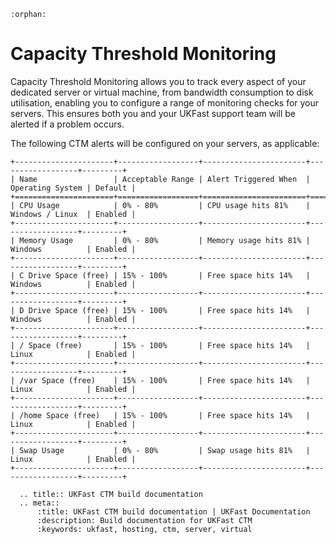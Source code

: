 ```eval_rst
:orphan:
```

# Capacity Threshold Monitoring

Capacity Threshold Monitoring allows you to track every aspect of your dedicated server or virtual machine, from bandwidth consumption to disk utilisation, enabling you to configure a range of monitoring checks for your servers. This ensures both you and your UKFast support team will be alerted if a problem occurs.

The following CTM alerts will be configured on your servers, as applicable:

```eval_rst
+----------------------+------------------+-----------------------+------------------+---------+
| Name                 | Acceptable Range | Alert Triggered When  | Operating System | Default |
+======================+==================+=======================+==================+=========+
| CPU Usage            | 0% - 80%         | CPU usage hits 81%    | Windows / Linux  | Enabled |
+----------------------+------------------+-----------------------+------------------+---------+
| Memory Usage         | 0% - 80%         | Memory usage hits 81% | Windows          | Enabled |
+----------------------+------------------+-----------------------+------------------+---------+
| C Drive Space (free) | 15% - 100%       | Free space hits 14%   | Windows          | Enabled |
+----------------------+------------------+-----------------------+------------------+---------+
| D Drive Space (free) | 15% - 100%       | Free space hits 14%   | Windows          | Enabled |
+----------------------+------------------+-----------------------+------------------+---------+
| / Space (free)       | 15% - 100%       | Free space hits 14%   | Linux            | Enabled |
+----------------------+------------------+-----------------------+------------------+---------+
| /var Space (free)    | 15% - 100%       | Free space hits 14%   | Linux            | Enabled |
+----------------------+------------------+-----------------------+------------------+---------+
| /home Space (free)   | 15% - 100%       | Free space hits 14%   | Linux            | Enabled |
+----------------------+------------------+-----------------------+------------------+---------+
| Swap Usage           | 0% - 80%         | Swap usage hits 81%   | Linux            | Enabled |
+----------------------+------------------+-----------------------+------------------+---------+
```

```eval_rst
  .. title:: UKFast CTM build documentation
  .. meta::
      :title: UKFast CTM build documentation | UKFast Documentation
      :description: Build documentation for UKFast CTM
      :keywords: ukfast, hosting, ctm, server, virtual
```
